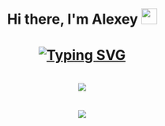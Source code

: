 <h1 align="center">Hi there, I'm Alexey</a> 
<img src="https://github.com/blackcater/blackcater/raw/main/images/Hi.gif" height="32"/></h1>
<h1 align="center"><a href="https://git.io/typing-svg"><img src="https://readme-typing-svg.demolab.com?font=Fira+Code&pause=1000&color=F7F7F7&random=false&width=435&lines=Computer+science+student+from+Moscow" alt="Typing SVG" /></a></h1>

<h1 align="center"><img src="https://github-profile-summary-cards.vercel.app/api/cards/profile-details?username=lexasy&theme=radical"/></h1>

<h1 align="center"><img src="[https://giphy.com/gifs/dance-meme-viral-YkHMAt23ZdcbZMgIgs](https://media1.giphy.com/media/v1.Y2lkPTc5MGI3NjExanpuejN1eTRjbHR6em10N3p1M2E1c2lqMGlvZ2tuNmVhYm4yb2ppMyZlcD12MV9pbnRlcm5hbF9naWZfYnlfaWQmY3Q9Zw/YkHMAt23ZdcbZMgIgs/giphy.gif)https://media1.giphy.com/media/v1.Y2lkPTc5MGI3NjExanpuejN1eTRjbHR6em10N3p1M2E1c2lqMGlvZ2tuNmVhYm4yb2ppMyZlcD12MV9pbnRlcm5hbF9naWZfYnlfaWQmY3Q9Zw/YkHMAt23ZdcbZMgIgs/giphy.gif"/></h1>



